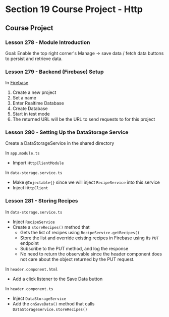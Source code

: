 # Section 19 Course Project - Http

## Course Project

### Lesson 278 - Module Introduction

Goal: Enable the top right corner's Manage -> save data / fetch data buttons to persist and retrieve data.

### Lesson 279 - Backend (Firebase) Setup

In [Firebase](https://console.firebase.google.com)

1. Create a new project
2. Set a name
3. Enter Realtime Database
4. Create Database
5. Start in test mode
6. The returned URL will be the URL to send requests to for this project

### Lesson 280 - Setting Up the DataStorage Service

Create a DataStorageService in the shared directory

In `app.module.ts`

- Import `HttpClientModule`

In `data-storage.service.ts`

- Make `@Injectable{}` since we will inject `RecipeService` into this service
- Inject `HttpClient`

### Lesson 281 - Storing Recipes

In `data-storage.service.ts`

- Inject `RecipeService`
- Create a `storeRecipes()` method that
  - Gets the list of recipes using `RecipeService.getRecipes()`
  - Store the list and override existing recipes in Firebase using its `PUT` endpoint
  - Subscribe to the PUT method, and log the response
  - No need to return the observable since the header component does not care about the object returned by the PUT request.

In `header.component.html`

- Add a click listener to the Save Data button

In `header.component.ts`

- Inject `DataStorageService`
- Add the `onSaveData()` method that calls `DataStorageService.storeRecipes()`
